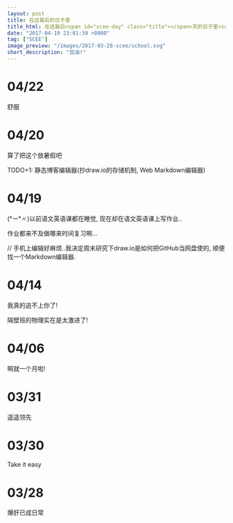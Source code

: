 ```yaml
---
layout: post
title: 在这最后的日子里
title_html: 在这最后<span id="scee-day" class="title"></span>天的日子里<script>$('#scee-day').html(Math.ceil((new Date('5/7/2017')- new Date().getTime()) / ( 1000 * 60 * 60 * 24 )))</script>
date: "2017-04-19 23:01:39 +0800"
tag: ["SCEE"]
image_preview: "/images/2017-03-28-scee/school.svg"
short_description: "加油!"
---
```


# 04/22

舒服

# 04/20

算了把这个放暑假吧

TODO+1: 静态博客编辑器(抄draw.io的存储机制, Web Markdown编辑器)

# 04/19

(°ー°〃)以前语文英语课都在睡觉, 现在却在语文英语课上写作业..

作业都来不及做哪来时间复习啊...

// 手机上编辑好麻烦..我决定周末研究下draw.io是如何把GitHub当网盘使的, 顺便找一个Markdown编辑器.

# 04/14

我真的追不上你了!

隔壁班的物理实在是太激进了!

# 04/06

啊就一个月啦!

# 03/31

遥遥领先

# 03/30

Take it easy

# 03/28

爆肝已成日常
